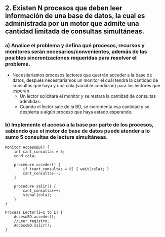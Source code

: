## 2. Existen N procesos que deben leer información de una base de datos, la cual es administrada por un motor que admite una cantidad limitada de consultas simultáneas.

### a) Analice el problema y defina qué procesos, recursos y monitores serán necesarios/convenientes, además de las posibles sincronizaciones requeridas para resolver el problema.

- Necesitariamos procesos lectores que querrán acceder a la base de datos, después necesitariamos un monitor el cuál tendrá la cantidad de consultas que haya y una cola (variable condición) para los lectores que esperan.
  - Un lector solicitará el monitor y se restara la cantidad de consultas admitidas.
  - Cuando el lector sale de la BD, se incrementa esa cantidad y se despierta a algún proceso que haya estado esperando.

### b) Implemente el acceso a la base por parte de los procesos, sabiendo que el motor de base de datos puede atender a lo sumo 5 consultas de lectura simultáneas.
```
Monitor AccesoBD() {
    int cant_consultas = 5;
    cond cola;

    procedure acceder() {
        if (cant_consultas = 0) { wait(cola); }
        cant_consultas--;
    }

    procedure salir() {
        cant_consultas++;
        signal(cola);
    }
}

Process Lector[i=1 to L] {
    AccesoBD.acceder();
    //Leer registro;
    AccesoBD.salir();
}
```
